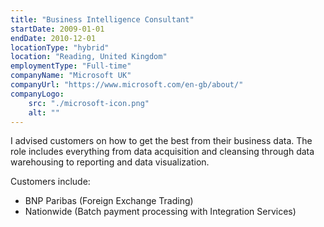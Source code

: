 ```yaml
---
title: "Business Intelligence Consultant"
startDate: 2009-01-01
endDate: 2010-12-01
locationType: "hybrid"
location: "Reading, United Kingdom"
employmentType: "Full-time"
companyName: "Microsoft UK"
companyUrl: "https://www.microsoft.com/en-gb/about/"
companyLogo:
    src: "./microsoft-icon.png"
    alt: ""
---
```

I advised customers on how to get the best from their business data. The role includes everything from data acquisition and cleansing through data warehousing to reporting and data visualization.

Customers include:

- BNP Paribas (Foreign Exchange Trading)
- Nationwide (Batch payment processing with Integration Services)
